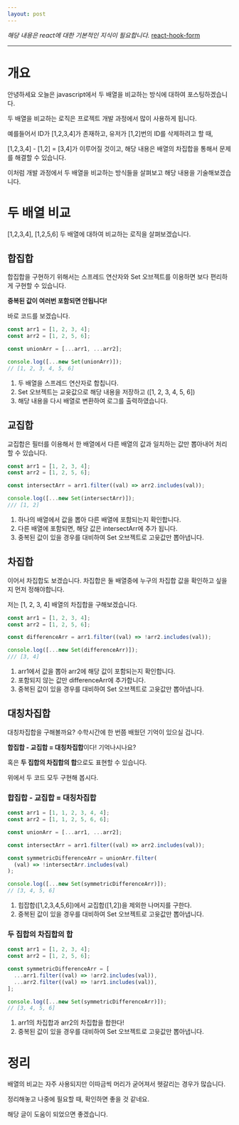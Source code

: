 ```yaml
---
layout: post
---
```


_해당 내용은 react에 대한 기본적인 지식이 필요합니다._ [react-hook-form](https://react-hook-form.com 'link. react-hook-form')

---

# 개요

안녕하세요 오늘은 javascript에서 두 배열을 비교하는 방식에 대하여 포스팅하겠습니다.

두 배열을 비교하는 로직은 프로젝트 개발 과정에서 많이 사용하게 됩니다.

예를들어서 ID가 [1,2,3,4]가 존재하고, 유저가 [1,2]번의 ID를 삭제하려고 할 때,

[1,2,3,4] - [1,2] = [3,4]가 이루어질 것이고, 해당 내용은 배열의 차집합을 통해서 문제를 해결할 수 있습니다.

이처럼 개발 과정에서 두 배열을 비교하는 방식들을 살펴보고 해당 내용을 기술해보겠습니다.

# 두 배열 비교

[1,2,3,4], [1,2,5,6] 두 배열에 대하여 비교하는 로직을 살펴보겠습니다.

## 합집합

합집합을 구현하기 위해서는 스프레드 연산자와 Set 오브젝트를 이용하면 보다 편리하게 구현할 수 있습니다.

**중복된 값이 여러번 포함되면 안됩니다!**

바로 코드를 보겠습니다.

```javascript
const arr1 = [1, 2, 3, 4];
const arr2 = [1, 2, 5, 6];

const unionArr = [...arr1, ...arr2];

console.log([...new Set(unionArr)]);
// [1, 2, 3, 4, 5, 6]
```

1. 두 배열을 스프레드 연산자로 합칩니다.
2. Set 오브젝트는 교윳값으로 해당 내용을 저장하고 ([1, 2, 3, 4, 5, 6])
3. 해당 내용을 다시 배열로 변환하여 로그를 출력하였습니다.

## 교집합

교집합은 필터를 이용해서 한 배열에서 다른 배열의 값과 일치하는 값만 뽑아내어 처리할 수 있습니다.

```javascript
const arr1 = [1, 2, 3, 4];
const arr2 = [1, 2, 5, 6];

const intersectArr = arr1.filter((val) => arr2.includes(val));

console.log([...new Set(intersectArr)]);
/// [1, 2]
```

1. 하나의 배열에서 값을 뽑아 다른 배열에 포함되는지 확인합니다.
2. 다른 배열에 포함되면, 해당 값은 intersectArr에 추가 됩니다.
3. 중복된 값이 있을 경우를 대비하여 Set 오브젝트로 고윳값만 뽑아냅니다.

## 차집합

이어서 차집합도 보겠습니다. 차집합은 둘 배열중에 누구의 차집합 값을 확인하고 싶을지 먼저 정해야합니다.

저는 [1, 2, 3, 4] 배열의 차집합을 구해보겠습니다.

```javascript
const arr1 = [1, 2, 3, 4];
const arr2 = [1, 2, 5, 6];

const differenceArr = arr1.filter((val) => !arr2.includes(val));

console.log([...new Set(differenceArr)]);
/// [3, 4]
```

1. arr1에서 값을 뽑아 arr2에 해당 값이 포함되는지 확인합니다.
2. 포함되지 않는 값만 differenceArr에 추가합니다.
3. 중복된 값이 있을 경우를 대비하여 Set 오브젝트로 고윳값만 뽑아냅니다.

## 대칭차집합

대칭차집합을 구해볼까요? 수학시간에 한 번쯤 배웠던 기억이 있으실 겁니다.

**합집합 - 교집합 = 대칭차집합**이다! 기억나시나요?

혹은 **두 집합의 차집합의 합**으로도 표현할 수 있습니다.

위에서 두 코드 모두 구현해 봅시다.

### 합집합 - 교집합 = 대칭차집합

```javascript
const arr1 = [1, 1, 2, 3, 4, 4];
const arr2 = [1, 1, 2, 5, 6, 6];

const unionArr = [...arr1, ...arr2];

const intersectArr = arr1.filter((val) => arr2.includes(val));

const symmetricDifferenceArr = unionArr.filter(
  (val) => !intersectArr.includes(val)
);

console.log([...new Set(symmetricDifferenceArr)]);
// [3, 4, 5, 6]
```

1. 힙잡합([1,2,3,4,5,6])에서 교집합([1,2])을 제외한 나머지를 구한다.
2. 중복된 값이 있을 경우를 대비하여 Set 오브젝트로 고윳값만 뽑아냅니다.

### 두 집합의 차집합의 합

```javascript
const arr1 = [1, 2, 3, 4];
const arr2 = [1, 2, 5, 6];

const symmetricDifferenceArr = [
  ...arr1.filter((val) => !arr2.includes(val)),
  ...arr2.filter((val) => !arr1.includes(val)),
];

console.log([...new Set(symmetricDifferenceArr)]);
// [3, 4, 5, 6]
```

1. arr1의 차집합과 arr2의 차집합을 합한다!
2. 중복된 값이 있을 경우를 대비하여 Set 오브젝트로 고윳값만 뽑아냅니다.

# 정리

배열의 비교는 자주 사용되지만 이따금씩 머리가 굳어져서 헷갈리는 경우가 많습니다.

정리해놓고 나중에 필요할 때, 확인하면 좋을 것 같네요.

해당 글이 도움이 되었으면 좋겠습니다.

